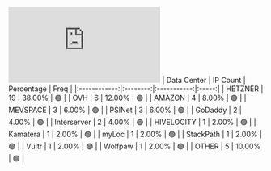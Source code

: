 ![Diagramm](https://github.com/obajay/StateSync-snapshots/blob/main/Projects/Aura/1/README.md)
| Data Center | IP Count | Percentage | Freq |
|:------------:|:--------:|:-----------:|:-----:|
| HETZNER | 19 | 38.00% | 🟢 |
| OVH | 6 | 12.00% | 🟢 |
| AMAZON | 4 | 8.00% | 🟢 |
| MEVSPACE | 3 | 6.00% | 🟢 |
| PSINet | 3 | 6.00% | 🟢 |
| GoDaddy | 2 | 4.00% | 🟢 |
| Interserver | 2 | 4.00% | 🟢 |
| HIVELOCITY | 1 | 2.00% | 🟢 |
| Kamatera | 1 | 2.00% | 🟢 |
| myLoc | 1 | 2.00% | 🟢 |
| StackPath | 1 | 2.00% | 🟢 |
| Vultr | 1 | 2.00% | 🟢 |
| Wolfpaw | 1 | 2.00% | 🟢 |
| OTHER | 5 | 10.00% | 🟢 |